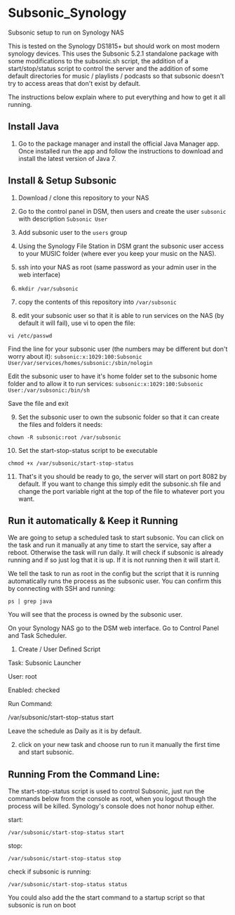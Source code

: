 # Subsonic_Synology
Subsonic setup to run on Synology NAS

This is tested on the Synology DS1815+ but should work on most modern synology devices.  This uses the Subsonic 5.2.1 standalone package with some modifications to the subsonic.sh script, the addition of a start/stop/status script to control the server and the addition of some default directories for music / playlists / podcasts so that subsonic doesn't try to access areas that don't exist by default.

The instructions below explain where to put everything and how to get it all running.

## Install Java

1) Go to the package manager and install the official Java Manager app.  Once installed run the app and follow the instructions to download and install the latest version of Java 7.

## Install & Setup Subsonic
1) Download / clone this repository to your NAS

2) Go to the control panel in DSM, then users and create the user `subsonic` with description `Subsonic User`

3) Add subsonic user to the `users` group

4) Using the Synology File Station in DSM grant the subsonic user access to your MUSIC folder (where ever you keep your music on the NAS).

5) ssh into your NAS as root (same password as your admin user in the web interface)

6) `mkdir /var/subsonic`

7) copy the contents of this repository into `/var/subsonic`

8) edit your subsonic user so that it is able to run services on the NAS (by default it will fail), use vi to open the file:

`vi /etc/passwd`

Find the line for your subsonic user (the numbers may be different but don't worry about it):
`subsonic:x:1029:100:Subsonic User/var/services/homes/subsonic:/sbin/nologin`

Edit the subsonic user to have it's home folder set to the subsonic home folder and to allow it to run services:
`subsonic:x:1029:100:Subsonic User:/var/subsonic:/bin/sh`

Save the file and exit

9) Set the subsonic user to own the subsonic folder so that it can create the files and folders it needs:

`chown -R subsonic:root /var/subsonic`

10) Set the start-stop-status script to be executable

`chmod +x /var/subsonic/start-stop-status`

11) That's it you should be ready to go, the server will start on port 8082 by default.  If you want to change this simply edit the subsonic.sh file and change the port variable right at the top of the file to whatever port you want.

## Run it automatically & Keep it Running

We are going to setup a scheduled task to start subsonic.  You can click on the task and run it manually at any time to start the service, say after a reboot.  Otherwise the task will run daily.  It will check if subsonic is already running and if so just log that it is up.  If it is not running then it will start it.

We tell the task to run as root in the config but the script that it is running automatically runs the process as the subsonic user.  You can confirm this by connecting with SSH and running:

`ps | grep java`

You will see that the process is owned by the subsonic user.

On your Synology NAS go to the DSM web interface.  Go to Control Panel and Task Scheduler.

1) Create / User Defined Script

Task: Subsonic Launcher

User: root

Enabled: checked

Run Command:

/var/subsonic/start-stop-status start


Leave the schedule as Daily as it is by default.


2) click on your new task and choose run to run it manually the first time and start subsonic.

## Running From the Command Line:

The start-stop-status script is used to control Subsonic, just run the commands below from the console as root, when you logout though the process will be killed.  Synology's console does not honor nohup either.

start:

`/var/subsonic/start-stop-status start`

stop:

`/var/subsonic/start-stop-status stop`

check if subsonic is running:

`/var/subsonic/start-stop-status status`

You could also add the the start command to a startup script so that subsonic is run on boot
